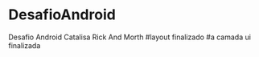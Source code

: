 # DesafioAndroid
Desafio Android Catalisa Rick And Morth
#layout finalizado
#a camada ui finalizada
